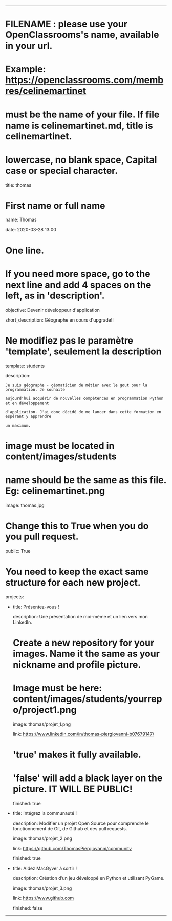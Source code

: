 ---


# FILENAME : please use your OpenClassrooms's name, available in your url.

# Example: https://openclassrooms.com/membres/celinemartinet

# must be the name of your file. If file name is celinemartinet.md, title is celinemartinet.

# lowercase, no blank space, Capital case or special character.

title: thomas


# First name or full name

name: Thomas

date: 2020-03-28 13:00


# One line.

# If you need more space, go to the next line and add 4 spaces on the left, as in 'description'.

objective: Devenir développeur d'application

short_description: Géographe en cours d'upgrade!!


# Ne modifiez pas le paramètre 'template', seulement la description

template: students

description:

    Je suis géographe - géomaticien de métier avec le gout pour la programmation. Je souhaite

    aujourd'hui acquérir de nouvelles compétences en programmation Python et en développement

    d'application. J'ai donc décidé de me lancer dans cette formation en espérant y apprendre

    un maximum.

# image must be located in content/images/students

# name should be the same as this file. Eg: celinemartinet.png

image: thomas.jpg


# Change this to True when you do you pull request.

public: True


# You need to keep the exact same structure for each new project.

projects:

  - title: Présentez-vous !

    description: Une présentation de moi-même et un lien vers mon LinkedIn.

    # Create a new repository for your images. Name it the same as your nickname and profile picture.

    # Image must be here: content/images/students/yourrepo/project1.png

    image: thomas/projet_1.png

    link: https://www.linkedin.com/in/thomas-piergiovanni-b07679147/

    # 'true' makes it fully available.

    # 'false' will add a black layer on the picture. IT WILL BE PUBLIC!

    finished: true

  - title: Intégrez la communauté !

    description: Modifier un projet Open Source pour comprendre le fonctionnement de Git, de Github et des pull requests. 

    image: thomas/projet_2.png

    link: https://github.com/ThomasPiergiovanni/community

    finished: true

  - title: Aidez MacGyver à sortir !

    description: Création d’un jeu développé en Python et utilisant PyGame.

    image: thomas/projet_3.png

    link: https://www.github.com

    finished: false

---